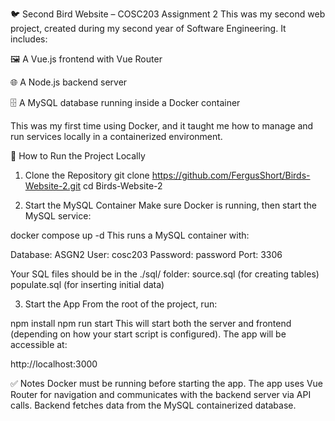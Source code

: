 🐦 Second Bird Website – COSC203 Assignment 2
This was my second web project, created during my second year of Software Engineering. It includes:

🖼️ A Vue.js frontend with Vue Router

🌐 A Node.js backend server

🗄️ A MySQL database running inside a Docker container

This was my first time using Docker, and it taught me how to manage and run services locally in a containerized environment.

🚀 How to Run the Project Locally
1. Clone the Repository
git clone https://github.com/FergusShort/Birds-Website-2.git
cd Birds-Website-2


3. Start the MySQL Container
Make sure Docker is running, then start the MySQL service:

docker compose up -d
This runs a MySQL container with:

Database: ASGN2
User: cosc203
Password: password
Port: 3306

Your SQL files should be in the ./sql/ folder:
source.sql (for creating tables)
populate.sql (for inserting initial data)


3. Start the App
From the root of the project, run:

npm install
npm run start
This will start both the server and frontend (depending on how your start script is configured). The app will be accessible at:

http://localhost:3000

✅ Notes
Docker must be running before starting the app.
The app uses Vue Router for navigation and communicates with the backend server via API calls.
Backend fetches data from the MySQL containerized database.

